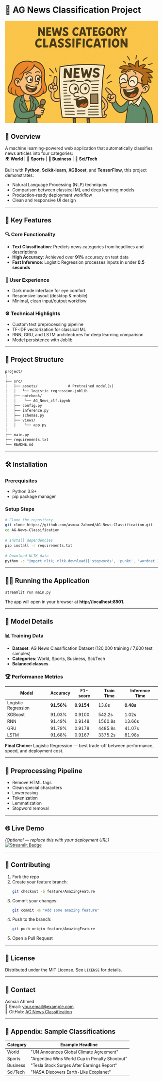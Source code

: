 # 📰 AG News Classification Project

![Banner Image](src/assets/image.png)

## 🌟 Overview
A machine learning-powered web application that automatically classifies news articles into four categories:  
🌍 **World** | 🏅 **Sports** | 💼 **Business** | 🔬 **Sci/Tech**

Built with **Python**, **Scikit-learn**, **XGBoost**, and **TensorFlow**, this project demonstrates:
- Natural Language Processing (NLP) techniques
- Comparison between classical ML and deep learning models
- Production-ready deployment workflow
- Clean and responsive UI design

---

## 🚀 Key Features

### 🔍 Core Functionality
- **Text Classification**: Predicts news categories from headlines and descriptions
- **High Accuracy**: Achieved over **91%** accuracy on test data
- **Fast Inference**: Logistic Regression processes inputs in under **0.5 seconds**

### 🎨 User Experience
- Dark mode interface for eye comfort
- Responsive layout (desktop & mobile)
- Minimal, clean input/output workflow

### ⚙️ Technical Highlights
- Custom text preprocessing pipeline
- TF-IDF vectorization for classical ML
- RNN, GRU, and LSTM architectures for deep learning comparison
- Model persistence with Joblib

---

## 📂 Project Structure
```
project/
│
├── src/
│   ├── assets/              # Pretrained model(s)
│   │   └── logistic_regression.joblib
│   ├── notebook/
│   │    └── AG_News_clf.ipynb
│   ├── config.py
│   ├── inference.py
│   ├── schemas.py
│   ├── views/
│   │    └── app.py
│
├── main.py
├── requirements.txt
└── README.md
```

---

## 🛠️ Installation

### Prerequisites
- Python 3.8+
- pip package manager

### Setup Steps
```bash
# Clone the repository
git clone https://github.com/asmaa-2ahmed/AG-News-Classification.git
cd AG-News-Classification

# Install dependencies
pip install -r requirements.txt

# Download NLTK data
python -c "import nltk; nltk.download(['stopwords', 'punkt', 'wordnet'])"
```

---

## 🏃‍♂️ Running the Application
```bash
streamlit run main.py
```
The app will open in your browser at **http://localhost:8501**.

---

## 🧠 Model Details

### 📊 Training Data
- **Dataset**: AG News Classification Dataset (120,000 training / 7,600 test samples)
- **Categories**: World, Sports, Business, Sci/Tech
- **Balanced classes**

### 🏆 Performance Metrics
| Model               | Accuracy  | F1-score  | Train Time  | Inference Time |
|---------------------|-----------|-----------|-------------|----------------|
| Logistic Regression | **91.56%**| **0.9154**| 13.8s       | **0.48s**      |
| XGBoost             | 91.03%    | 0.9100    | 542.2s      | 1.02s          |
| RNN                 | 91.49%    | 0.9148    | 1560.8s     | 13.66s         |
| GRU                 | 91.79%    | 0.9178    | 4485.8s     | 41.07s         |
| LSTM                | 91.68%    | 0.9167    | 3375.2s     | 81.98s         |

**Final Choice:** Logistic Regression — best trade-off between performance, speed, and deployment cost.

---

## 🧹 Preprocessing Pipeline
- Remove HTML tags
- Clean special characters
- Lowercasing
- Tokenization
- Lemmatization
- Stopword removal

---

## 🌐 Live Demo
*(Optional — replace this with your deployment URL)*  
[![Streamlit Badge](https://static.streamlit.io/badges/streamlit_badge_black_white.svg)](YOUR_DEPLOYMENT_URL)

---

## 🤝 Contributing
1. Fork the repo  
2. Create your feature branch:  
   ```bash
   git checkout -b feature/AmazingFeature
   ```
3. Commit your changes:  
   ```bash
   git commit -m "Add some amazing feature"
   ```
4. Push to the branch:  
   ```bash
   git push origin feature/AmazingFeature
   ```
5. Open a Pull Request

---

## 📜 License
Distributed under the MIT License. See `LICENSE` for details.

---

## 📧 Contact
Asmaa Ahmed  
📩 Email: your.email@example.com  
🔗 GitHub: [AG News Classification](https://github.com/asmaa-2ahmed/AG-News-Classification)

---

## 📎 Appendix: Sample Classifications
| Category  | Example Headline |
|-----------|------------------|
| World     | "UN Announces Global Climate Agreement" |
| Sports    | "Argentina Wins World Cup in Penalty Shootout" |
| Business  | "Tesla Stock Surges After Earnings Report" |
| Sci/Tech  | "NASA Discovers Earth-Like Exoplanet" |
